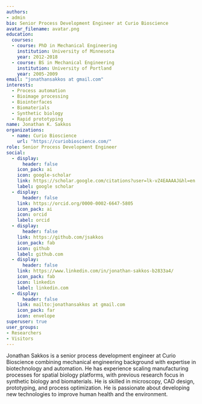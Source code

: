 ```yaml
---
authors:
- admin
bio: Senior Process Development Engineer at Curio Bioscience
avatar_filename: avatar.png
education:
  courses:
  - course: PhD in Mechanical Engineering
    institution: University of Minnesota
    year: 2012-2018
  - course: BS in Mechanical Engineering
    institution: University of Portland
    year: 2005-2009
email: "jonathansakkos at gmail.com"
interests:
  - Process automation
  - Bioimage processing
  - Biointerfaces
  - Biomaterials
  - Synthetic biology
  - Rapid prototyping
name: Jonathan K. Sakkos
organizations:
  - name: Curio Bioscience
    url: "https://curiobioscience.com/"
role: Senior Process Development Engineer
social:
  - display:
      header: false
    icon_pack: ai
    icon: google-scholar
    link: https://scholar.google.com/citations?user=lk-vZ4EAAAAJ&hl=en
    label: google scholar
  - display:
      header: false
    link: https://orcid.org/0000-0002-6647-5805
    icon_pack: ai
    icon: orcid
    label: orcid
  - display:
      header: false
    link: https://github.com/jsakkos
    icon_pack: fab
    icon: github
    label: github.com
  - display:
      header: false
    link: https://www.linkedin.com/in/jonathan-sakkos-b2833a4/
    icon_pack: fab
    icon: linkedin
    label: linkedin.com
  - display:
      header: false
    link: mailto:jonathansakkos at gmail.com
    icon_pack: far
    icon: envelope
superuser: true
user_groups:
- Researchers
- Visitors
---
```


Jonathan Sakkos is a senior process development engineer at Curio Bioscience combining mechanical engineering background with expertise in biotechnology and automation. He has experience scaling manufacturing processes for spatial biology platforms, with previous research focus in synthetic biology and biomaterials. He is skilled in microscopy, CAD design, prototyping, and process optimization. He is passionate about developing new technologies to improve human health and the environment. 
```